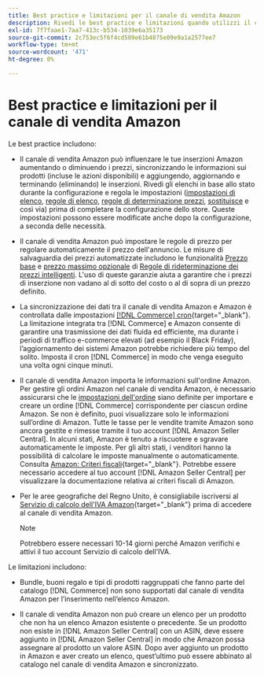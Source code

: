 ```yaml
---
title: Best practice e limitazioni per il canale di vendita Amazon
description: Rivedi le best practice e limitazioni quando utilizzi il canale di vendita Amazon per Adobe Commerce e Magento Open Source.
exl-id: 7f7faae1-7aa7-413c-b534-1039e6a35173
source-git-commit: 2c753ec5f6f4cd509e61b4875e09e9a1a2577ee7
workflow-type: tm+mt
source-wordcount: '471'
ht-degree: 0%

---
```


# Best practice e limitazioni per il canale di vendita Amazon

Le best practice includono:

- Il canale di vendita Amazon può influenzare le tue inserzioni Amazon aumentando o diminuendo i prezzi, sincronizzando le informazioni sui prodotti (incluse le azioni disponibili) e aggiungendo, aggiornando e terminando (eliminando) le inserzioni. Rivedi gli elenchi in base allo stato durante la configurazione e regola le impostazioni ([impostazioni di elenco](./listing-settings.md), [regole di elenco](./listing-rules.md), [regole di determinazione prezzi](./pricing-products.md), [sostituisce](./overrides.md) e così via) prima di completare la configurazione dello store. Queste impostazioni possono essere modificate anche dopo la configurazione, a seconda delle necessità.

- Il canale di vendita Amazon può impostare le regole di prezzo per regolare automaticamente il prezzo dell&#39;annuncio. Le misure di salvaguardia dei prezzi automatizzate includono le funzionalità [Prezzo base](./floor-price.md) e [prezzo massimo opzionale](./optional-ceiling-price.md) di [Regole di rideterminazione dei prezzi intelligenti](./intelligent-repricing-rules.md). L&#39;uso di queste garanzie aiuta a garantire che i prezzi di inserzione non vadano al di sotto del costo o al di sopra di un prezzo definito.

- La sincronizzazione dei dati tra il canale di vendita Amazon e Amazon è controllata dalle impostazioni [[!DNL Commerce] cron](https://docs.magento.com/user-guide/system/cron.html){target=&quot;_blank&quot;}. La limitazione integrata tra [!DNL Commerce] e Amazon consente di garantire una trasmissione dei dati fluida ed efficiente, ma durante i periodi di traffico e-commerce elevati (ad esempio il Black Friday), l’aggiornamento dei sistemi Amazon potrebbe richiedere più tempo del solito. Imposta il cron [!DNL Commerce] in modo che venga eseguito una volta ogni cinque minuti.

- Il canale di vendita Amazon importa le informazioni sull&#39;ordine Amazon. Per gestire gli ordini Amazon nel canale di vendita Amazon, è necessario assicurarsi che le [impostazioni dell&#39;ordine](./order-settings.md) siano definite per importare e creare un ordine [!DNL Commerce] corrispondente per ciascun ordine Amazon. Se non è definito, puoi visualizzare solo le informazioni sull’ordine di Amazon. Tutte le tasse per le vendite tramite Amazon sono ancora gestite e rimesse tramite il tuo account [!DNL Amazon Seller Central]. In alcuni stati, Amazon è tenuto a riscuotere e sgravare automaticamente le imposte. Per gli altri stati, i venditori hanno la possibilità di calcolare le imposte manualmente o automaticamente. Consulta [Amazon: Criteri fiscali](https://sellercentral.amazon.com/gp/help/external/help.html?itemID=200405820&amp;language=en_US/){target=&quot;_blank&quot;}. Potrebbe essere necessario accedere al tuo account [!DNL Amazon Seller Central] per visualizzare la documentazione relativa ai criteri fiscali di Amazon.

- Per le aree geografiche del Regno Unito, è consigliabile iscriversi al [Servizio di calcolo dell&#39;IVA Amazon](https://sell.amazon.co.uk/learn/vat-resources/){target=&quot;_blank&quot;} prima di accedere al canale di vendita Amazon.


   >[!NOTE]
   >
   >Potrebbero essere necessari 10-14 giorni perché Amazon verifichi e attivi il tuo account Servizio di calcolo dell&#39;IVA.

Le limitazioni includono:

- Bundle, buoni regalo e tipi di prodotti raggruppati che fanno parte del catalogo [!DNL Commerce] non sono supportati dal canale di vendita Amazon per l’inserimento nell’elenco Amazon.

- Il canale di vendita Amazon non può creare un elenco per un prodotto che non ha un elenco Amazon esistente o precedente. Se un prodotto non esiste in [!DNL Amazon Seller Central] con un ASIN, deve essere aggiunto in [!DNL Amazon Seller Central] in modo che Amazon possa assegnare al prodotto un valore ASIN. Dopo aver aggiunto un prodotto in Amazon e aver creato un elenco, quest’ultimo può essere abbinato al catalogo nel canale di vendita Amazon e sincronizzato.
